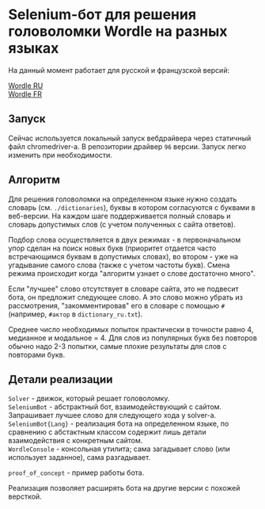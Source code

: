 # Selenium-бот для решения головоломки Wordle на разных языках

На данный момент работает для русской и французской версий:

[Wordle RU](https://wordle.belousov.one) \
[Wordle FR](https://wordle.louan.me)

## Запуск

Сейчас используется локальный запуск вебдрайвера через статичный файл chromedriver-а.
В репозитории драйвер `96` версии. Запуск легко изменить при необходимости.

## Алгоритм

Для решения головоломки на определенном языке нужно создать словарь (см. `./dictionaries`),
буквы в котором согласуются с буквами в веб-версии. На каждом шаге поддерживается полный словарь и
словарь допустимых слов (с учетом полученных с сайта ответов).

Подбор слова осуществляется в двух режимах -
в первоначальном упор сделан на поиск новых букв (приоритет отдается часто встречающимся буквам
в допустимых словах), во втором - уже на угадывание самого слова (также с учетом частоты букв).
Смена режима происходит когда "алгоритм узнает о слове достаточно много".

Если "лучшее" слово отсутствует в словаре сайта, это не подвесит бота, он предложит следующее слово.
А это слово можно убрать из рассмотрения, "закомментировав" его в словаре с помощью `#`
(например, `#актор` в `dictionary_ru.txt`).

Среднее число необходимых попыток практически в точности равно 4, медианное и модальное = 4.
Для слов из популярных букв без повторов обычно надо 2-3 попытки, самые плохие результаты
для слов с повторами букв.

## Детали реализации

`Solver` - движок, который решает головоломку.\
`SeleniumBot` - абстрактный бот, взаимодействующий с сайтом.
Запрашивает лучшее слово для следующего хода у solver-а.\
`SeleniumBot{Lang}` - реализация бота на определенном языке, по сравнению с абстактным классом
содержит лишь детали взаимодействия с конкретным сайтом.\
`WordleConsole` - консольная утилита; сама загадывает слово (или использует заданное), сама разгадывает.

`proof_of_concept` - пример работы бота.

Реализация позволяет расширять бота на другие версии с похожей версткой.
